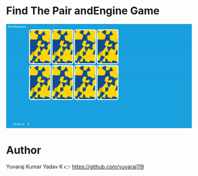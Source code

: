 # Find The Pair andEngine Game

![GIF](https://github.com/yuvaraj119/FindThePair_AndEngine/blob/master/findthepair.gif)





# Author
Yuvaraj Kumar Yadav K :point_right: https://github.com/yuvaraj119

